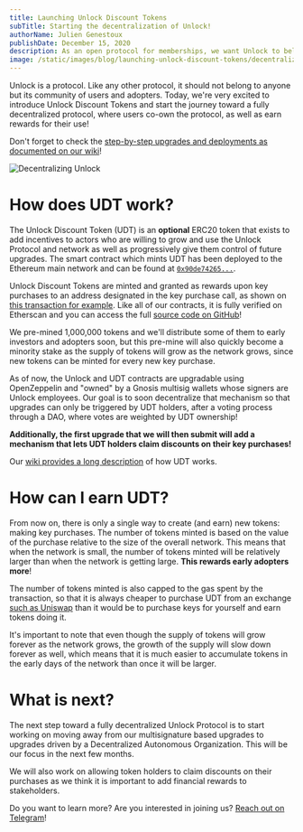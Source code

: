 ```yaml
---
title: Launching Unlock Discount Tokens
subTitle: Starting the decentralization of Unlock!
authorName: Julien Genestoux
publishDate: December 15, 2020
description: As an open protocol for memberships, we want Unlock to belong to its users. Today we are introducing the protocol's native token.
image: /static/images/blog/launching-unlock-discount-tokens/decentralized-unlock.jpg
---
```


Unlock is a protocol. Like any other protocol, it should not belong to anyone but its community of users and adopters. Today, we're very excited to introduce Unlock Discount Tokens and start the journey toward a fully decentralized protocol, where users co-own the protocol, as well as earn rewards for their use!

Don't forget to check the [step-by-step upgrades and deployments as documented on our wiki](https://github.com/unlock-protocol/unlock/wiki/The-Path-to-UDT!)!

![Decentralizing Unlock](/static/images/blog/launching-unlock-discount-tokens/decentralized-unlock.jpg)
# How does UDT work?

The Unlock Discount Token (UDT) is an **optional** ERC20 token that exists to add incentives to actors who are willing to grow and use the Unlock Protocol and network as well as progressively give them control of future upgrades. The smart contract which mints UDT has been deployed to the Ethereum main network and can be found at [`0x90de74265...`](https://etherscan.io/token/0x90de74265a416e1393a450752175aed98fe11517).

Unlock Discount Tokens are minted and granted as rewards upon key purchases to an address designated in the key purchase call, as shown on [this transaction for example](https://etherscan.io/tx/0xb0e5f95ea980c1f096a841e5507f465827411cc29f80f8b95971a5241d9e81bb). Like all of our contracts, it is fully verified on Etherscan and you can access the full [source code on GitHub](https://github.com/unlock-protocol/unlock/)!

We pre-mined 1,000,000 tokens and we'll distribute some of them to early investors and adopters soon, but this pre-mine will also quickly become a minority stake as the supply of tokens will grow as the network grows, since new tokens can be minted for every new key purchase.

As of now, the Unlock and UDT contracts are upgradable using OpenZeppelin and "owned" by a Gnosis multisig wallets whose signers are Unlock employees. Our goal is to soon decentralize that mechanism so that upgrades can only be triggered by UDT holders, after a voting process through a DAO, where votes are weighted by UDT ownership!

**Additionally, the first upgrade that we will then submit will add a mechanism that lets UDT holders claim discounts on their key purchases!**

Our [wiki provides a long description](https://github.com/unlock-protocol/unlock/wiki/The-Unlock-Discount-Tokens) of how UDT works.

# How can I earn UDT?

From now on, there is only a single way to create (and earn) new tokens: making key purchases. The number of tokens minted is based on the value of the purchase relative to the size of the overall network. This means that when the network is small, the number of tokens minted will be relatively larger than when the network is getting large. **This rewards early adopters more**!

The number of tokens minted is also capped to the gas spent by the transaction, so that it is always cheaper to purchase UDT from an exchange [such as Uniswap](https://app.uniswap.org/#/add/ETH/0x90DE74265a416e1393A450752175AED98fe11517) than it would be to purchase keys for yourself and earn tokens doing it.

It's important to note that even though the supply of tokens will grow forever as the network grows, the growth of the supply will slow down forever as well, which means that it is much easier to accumulate tokens in the early days of the network than once it will be larger.

# What is next?
The next step toward a fully decentralized Unlock Protocol is to start working on moving away from our multisignature based upgrades to upgrades driven by a Decentralized Autonomous Organization. This will be our focus in the next few months.

We will also work on allowing token holders to claim discounts on their purchases as we think it is important to add financial rewards to stakeholders.

Do you want to learn more? Are you interested in joining us? [Reach out on Telegram](https://t.me/unlockprotocol)!
